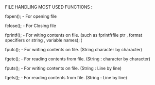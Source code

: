 FILE HANDLING MOST USED FUNCTIONS : 

fopen(); - For opening file

fclose(); - For Closing file

fprintf(); - For witing contents on file. (such as fprintf(file ptr , format specifiers or string , variable names); )

fputc(); - For writing contents on file. (String character by character)

fgetc(); - For reading contents from file.  (String : character by character)

fputs(); - For writing contents on file.  (String : Line by line)

fgets(); - For reading contents from file.  (String : Line by line)

